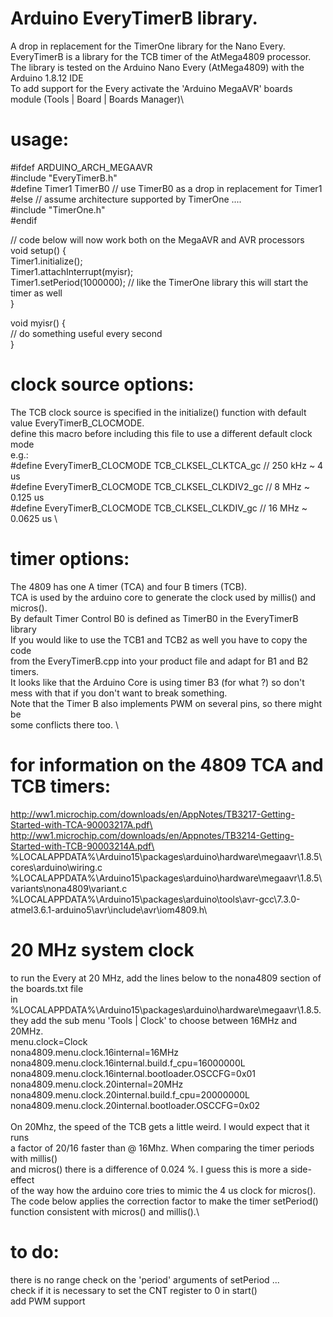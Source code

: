 # Arduino EveryTimerB library.
A drop in replacement for the TimerOne library for the Nano Every.\
EveryTimerB is a library for the TCB timer of the AtMega4809 processor.\
The library is tested on the Arduino Nano Every (AtMega4809) with the Arduino 1.8.12 IDE\
To add support for the Every activate the 'Arduino MegaAVR' boards module (Tools | Board | Boards Manager)\

# usage:
#ifdef ARDUINO_ARCH_MEGAAVR\
#include "EveryTimerB.h"\
#define Timer1 TimerB0    // use TimerB0 as a drop in replacement for Timer1\
#else // assume architecture supported by TimerOne ....\
#include "TimerOne.h"\
#endif

// code below will now work both on the MegaAVR and AVR processors\
void setup() {\
  Timer1.initialize();\
  Timer1.attachInterrupt(myisr);\
  Timer1.setPeriod(1000000);     // like the TimerOne library this will start the timer as well\
}

void myisr() {\
  // do something useful every second	\
}

# clock source options:
The TCB clock source is specified in the initialize() function with default value EveryTimerB_CLOCMODE.\
define this macro before including this file to use a different default clock mode\
e.g.:\
#define EveryTimerB_CLOCMODE TCB_CLKSEL_CLKTCA_gc  // 250 kHz ~ 4 us\
#define EveryTimerB_CLOCMODE TCB_CLKSEL_CLKDIV2_gc //   8 MHz ~ 0.125 us\
#define EveryTimerB_CLOCMODE TCB_CLKSEL_CLKDIV_gc  //  16 MHz ~ 0.0625 us  \

# timer options:
The 4809 has one A timer (TCA) and four B timers (TCB).\
TCA is used by the arduino core to generate the clock used by millis() and micros().\
By default Timer Control B0 is defined as TimerB0 in the EveryTimerB library\
If you would like to use the TCB1 and TCB2 as well you have to copy the code\
from the EveryTimerB.cpp into your product file and adapt for B1 and B2 timers.\
It looks like that the Arduino Core is using timer B3 (for what ?) so don't\
mess with that if you don't want to break something.\
Note that the Timer B also implements PWM on several pins, so there might be\
some conflicts there too.  \

# for information on the 4809 TCA and TCB timers:
http://ww1.microchip.com/downloads/en/AppNotes/TB3217-Getting-Started-with-TCA-90003217A.pdf\
http://ww1.microchip.com/downloads/en/Appnotes/TB3214-Getting-Started-with-TCB-90003214A.pdf\
%LOCALAPPDATA%\Arduino15\packages\arduino\hardware\megaavr\1.8.5\cores\arduino\wiring.c\
%LOCALAPPDATA%\Arduino15\packages\arduino\hardware\megaavr\1.8.5\variants\nona4809\variant.c\
%LOCALAPPDATA%\Arduino15\packages\arduino\tools\avr-gcc\7.3.0-atmel3.6.1-arduino5\avr\include\avr\iom4809.h\

# 20 MHz system clock
to run the Every at 20 MHz, add the lines below to the nona4809 section of the boards.txt file\
in %LOCALAPPDATA%\Arduino15\packages\arduino\hardware\megaavr\1.8.5.\
they add the sub menu 'Tools | Clock' to choose between 16MHz and 20MHz.\
menu.clock=Clock\
nona4809.menu.clock.16internal=16MHz\
nona4809.menu.clock.16internal.build.f_cpu=16000000L\
nona4809.menu.clock.16internal.bootloader.OSCCFG=0x01\
nona4809.menu.clock.20internal=20MHz\
nona4809.menu.clock.20internal.build.f_cpu=20000000L\
nona4809.menu.clock.20internal.bootloader.OSCCFG=0x02\
\
On 20Mhz, the speed of the TCB gets a little weird. I would expect that it runs\
a factor of 20/16 faster than @ 16Mhz. When comparing the timer periods with millis()\
and micros() there is a difference of 0.024 %. I guess this is more a side-effect\
of the way how the arduino core tries to mimic the 4 us clock for micros().\
The code below applies the correction factor to make the timer setPeriod()\
function consistent with micros() and millis().\

# to do:
there is no range check on the 'period' arguments of setPeriod ...\
check if it is necessary to set the CNT register to 0 in start()\
add PWM support
